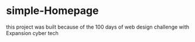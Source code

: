# simple-Homepage
this project was built because of the 100 days of web design challenge with Expansion cyber tech
